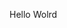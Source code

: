 Hello Wolrd


































































































































































































































































































































































































































































































































































































































































































































































































































































































































































